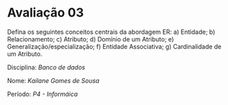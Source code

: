 # Avaliação 03

Defina os seguintes conceitos centrais da abordagem ER:
a) Entidade;
b) Relacionamento;
c) Atributo;
d) Domínio de um Atributo;
e) Generalização/especialização;
f) Entidade Associativa;
g) Cardinalidade de um Atributo.

Disciplina: *Banco de dados*

Nome: *Kailane Gomes de Sousa*

Período: *P4 - Informáica*



